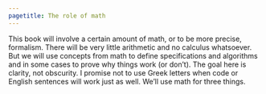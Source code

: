 ```yaml
---
pagetitle: The role of math
---
```

This book will involve a certain amount of math, or to be more precise, formalism.  There will be very little arithmetic and no calculus whatsoever.  But we will use concepts from math to define specifications and algorithms and in some cases to prove why things work (or don’t).  The goal here is clarity, not obscurity.  I promise not to use Greek letters when code or English sentences will work just as well.  We’ll use math for three things.